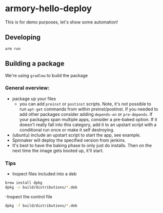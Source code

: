 # armory-hello-deploy

This is for demo purposes, let's show some automation!


## Developing
`arm run`


## Building a package
We're using `gradlew` to build the package


### General overview:
- package up your files
    - you can add `preinst` or `postinst` scripts. Note, it's not possible to run
    `apt-get` commands from within preinst/postinst. If you needed to add other packages
    consider adding `depends-on` or `pre-depends`. If your packages span multiple apps, consider a
    pre-baked option. If it doesn't really fall into this category, add it to an upstart script with a
    conditional run once or make it self destroying.
- (ubuntu) include an upstart script to start the app, see example.
- Spinnaker will deploy the specified version from jenkins.
- It's best to have the baking phase to only just do installs. Then on the next time the
image gets booted up, it'll start.


### Tips
- Inspect files included into a deb
```bash
brew install dpkg
dpkg -c build/distributions/*.deb
```

-Inspect the control file
```bash
dpkg -f build/distributions/*.deb
```
